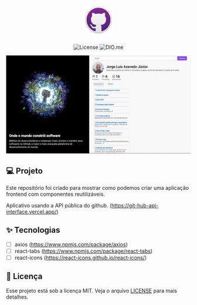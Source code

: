 <h1 align="center">
  <img alt="#GitHub-Api-Interface" height="80" title="#GitHub-Api-Interface" src="/src/assets/images/logo-git.svg" />
</h1>

<p align="center">
  <img alt="License" src="https://img.shields.io/static/v1?label=license&message=MIT&color=E51C44&labelColor=0A1033">

 <img src="https://img.shields.io/static/v1?label=DIO&message=me&color=E51C44&labelColor=0A1033" alt="DIO.me" />
</p>

<p align="center">
  <img alt="#GitHub-Api-Interface" src="/src/assets/images/ScreenShot.png">
</p>


## 💻 Projeto
Este repositório foi criado para mostrar como podemos criar uma aplicação frontend com componentes reutilizáveis.

Aplicativo usando a API pública do github. (https://git-hub-api-interface.vercel.app/)

## ✨ Tecnologias

-   [ ] axios (https://www.npmjs.com/package/axios)
-   [ ] react-tabs (https://www.npmjs.com/package/react-tabs)
-   [ ] react-icons (https://react-icons.github.io/react-icons/)

## 📄 Licença

Esse projeto está sob a licença MIT. Veja o arquivo [LICENSE](LICENSE.md) para mais detalhes.

<br />
